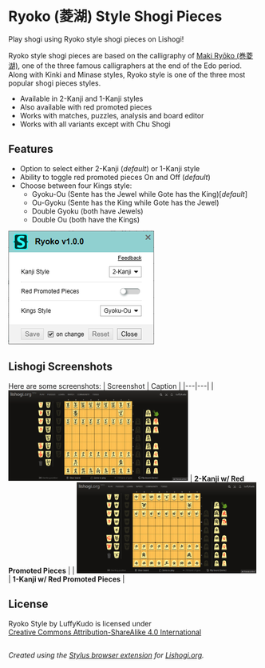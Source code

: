 # Ryoko (菱湖) Style Shogi Pieces

Play shogi using Ryoko style shogi pieces on Lishogi!

Ryoko style shogi pieces are based on the calligraphy of [Maki Ryōko (巻菱湖)](https://ja.wikipedia.org/wiki/%E5%B7%BB%E8%8F%B1%E6%B9%96), one of the three famous calligraphers at the end of the Edo period. Along with Kinki and Minase styles, Ryoko style is one of the three most popular shogi pieces styles.

- Available in 2-Kanji and 1-Kanji styles
- Also available with red promoted pieces
- Works with matches, puzzles, analysis and board editor
- Works with all variants except with Chu Shogi 

## Features
- Option to select either 2-Kanji (_default_) or 1-Kanji style
- Ability to toggle red promoted pieces On and Off (_default_)
- Choose between four Kings style:
  - Gyoku-Ou (Sente has the Jewel while Gote has the King)[_default_]
  - Ou-Gyoku (Sente has the King while Gote has the Jewel)
  - Double Gyoku (both have Jewels)
  - Double Ou (both have the Kings)
 
![hari seldon shogi pieces stylus option](https://raw.githubusercontent.com/LuffyKudo/Shogi-Themes/main/Ryoko/Screenshots/Settings.png)

 ## Lishogi Screenshots
Here are some screenshots:
| Screenshot | Caption |
|---|---|
| <img src="https://raw.githubusercontent.com/LuffyKudo/Shogi-Themes/main/Ryoko/Screenshots/Lishogi%202-Kanji%20Red.png" alt="Maki Ryōko Ryoko 巻菱湖 calligraphy shogi 2-kanji red promoted pieces Lishogi screenshot" width="360"/> | **2-Kanji w/ Red Promoted Pieces** |
| <img src="https://raw.githubusercontent.com/LuffyKudo/Shogi-Themes/main/Ryoko/Screenshots/Lishogi%201-Kanji%20Red.png" alt="Maki Ryōko Ryoko 巻菱湖 calligraphy  shogi 1-kanji red promoted pieces Lishogi screenshot" width="360"/> | **1-Kanji w/ Red Promoted Pieces** |

## License
<p xmlns:cc="http://creativecommons.org/ns#" >Ryoko Style by LuffyKudo is licensed under <a href="https://creativecommons.org/licenses/by-sa/4.0/?ref=chooser-v1" target="_blank" rel="license noopener noreferrer" style="display:inline-block;">Creative Commons Attribution-ShareAlike 4.0 International<img style="height:22px!important;margin-left:3px;vertical-align:text-bottom;" src="https://mirrors.creativecommons.org/presskit/icons/cc.svg?ref=chooser-v1" alt=""><img style="height:22px!important;margin-left:3px;vertical-align:text-bottom;" src="https://mirrors.creativecommons.org/presskit/icons/by.svg?ref=chooser-v1" alt=""><img style="height:22px!important;margin-left:3px;vertical-align:text-bottom;" src="https://mirrors.creativecommons.org/presskit/icons/sa.svg?ref=chooser-v1" alt=""></a></p>

## 
*Created using the [Stylus browser extension](https://add0n.com/stylus.html) for [Lishogi.org](https://lishogi.org).*
